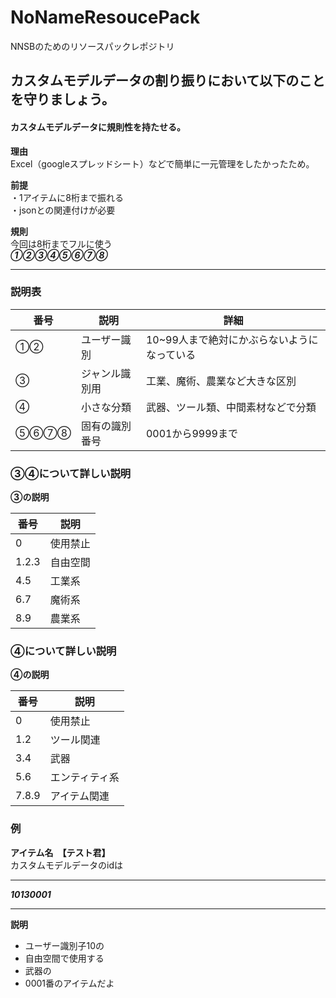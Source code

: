 # NoNameResoucePack
NNSBのためのリソースパックレポジトリ

## カスタムモデルデータの割り振りにおいて以下のことを守りましょう。



#### カスタムモデルデータに規則性を持たせる。

**理由**  
Excel（googleスプレッドシート）などで簡単に一元管理をしたかったため。  
  
  
**前提**  
・1アイテムに8桁まで振れる  
・jsonとの関連付けが必要  
  
  
**規則**  
今回は8桁までフルに使う    
***①②③④⑤⑥⑦⑧***  

***
  
  
### 説明表
|番号|説明|詳細|
----|----|----
|①②|ユーザー識別|10~99人まで絶対にかぶらないようになっている|
|③|ジャンル識別用|工業、魔術、農業など大きな区別|
|④|小さな分類|武器、ツール類、中間素材などで分類|
|⑤⑥⑦⑧|固有の識別番号|0001から9999まで|
  
  
### ③④について詳しい説明  
**③の説明**  
  
|番号|説明|
----|----
|0|使用禁止|
|1.2.3|自由空間|
|4.5|工業系|
|6.7|魔術系|
|8.9|農業系|
  
  
### ④について詳しい説明
**④の説明**  
  
|番号|説明|
----|----
|0|使用禁止|
|1.2|ツール関連|
|3.4|武器|
|5.6|エンティティ系|
|7.8.9|アイテム関連|
  
  
### 例
**アイテム名　【テスト君】**  
カスタムモデルデータのidは  
***
***10130001***
***  
  
**説明**  
  - ユーザー識別子10の
  - 自由空間で使用する
  - 武器の
  - 0001番のアイテムだよ
  
  
